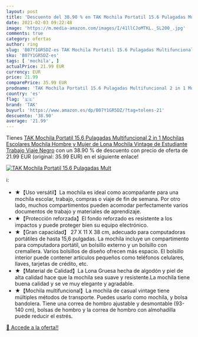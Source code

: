 ```yaml
---
layout: post
title: 'Descuento del 38.90 % en TAK Mochila Portatil 15.6 Pulagadas Mult'
date: 2021-02-03 09:22:48
image: 'https://m.media-amazon.com/images/I/41llCJoMTKL._SL200_.jpg'
comments: true
category: ofertas
author: ring
slug: 'B07Y1GR5DZ-es TAK Mochila Portatil 15.6 Pulagadas Multifuncional 2 in 1...'
sku: 'B07Y1GR5DZ-es'
tags: [ 'mochila', ]
actualPrice: 21.99 EUR
currency: EUR
price: 21.99
comparePrice: 35.99 EUR
prodname: 'TAK Mochila Portatil 15.6 Pulagadas Multifuncional 2 in 1 Mochilas Escolares Mochila Hombre y Mujer de Lona Mochila Vintage de Estudiante Trabajo Viaje Negro'
country: 'es'
flag: '🇪🇸'
brand: 'TAK'
buyurl: 'https://www.amazon.es/dp/B07Y1GR5DZ/?tag=tolees-21'
descuento: '38.90'
average: '21.99'
---
```


Tienes [TAK Mochila Portatil 15.6 Pulagadas Multifuncional 2 in 1 Mochilas Escolares Mochila Hombre y Mujer de Lona Mochila Vintage de Estudiante Trabajo Viaje Negro](https://www.amazon.es/dp/B07Y1GR5DZ/?tag=tolees-21) con un 38.90 % de descuento con precio de oferta de 21.99 EUR (original: 35.99 EUR) en el siguiente enlace!

[![TAK Mochila Portatil 15.6 Pulagadas Mult](https://m.media-amazon.com/images/I/41llCJoMTKL._SL200_.jpg)](https://www.amazon.es/dp/B07Y1GR5DZ/?tag=tolees-21)

ℹ️:

- ★【Uso versátil】La mochila es ideal como acompañante para una mochila escolar, trabajo, compras o viaje de fin de semana. Por otro lado, muchos compartimentos pueden acomodar perfectamente varios documentos de trabajo y materiales de aprendizaje.
- ★【Protección reforzada】El fondo reforzado es resistente a los impactos y puede proteger bien su equipo electrónico.
- ★【Gran capacidad】 27 X 11 X 38 cm, adecuado para computadoras portátiles de hasta 15,6 pulgadas. La mochila incluye un compartimento para computadora portátil, un bolsillo externo y un bolsillo con cremallera. Varios bolsillos de diseño ofrecen más espacio. El bolsillo interior puede contener artículos pequeños como teléfonos celulares, llaves, tarjetas de crédito, etc.
- ★【Material de Calidad】La Lona Gruesa hecha de algodón y piel de alta calidad hace que la mochila sea suave y resistente.La mochila tiene buena calidad y se ve muy elegante y agradable.
- ★【Mochila multifuncional】La mochila de casual vintage tiene múltiples métodos de transporte. Puedes usarlo como mochila, y bolsa bandolera. Tiene una correa de hombro ajustable y desmontable (93-140 cm), bolsas de hombro y la correa de hombro con almohadilla puede reducir el estrés.

[🛒 Accede a la oferta!!](https://www.amazon.es/dp/B07Y1GR5DZ/?tag=tolees-21)
